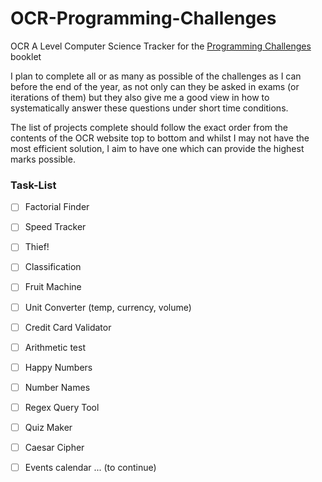 # OCR-Programming-Challenges
OCR A Level Computer Science
Tracker for the [Programming Challenges](https://www.ocr.org.uk/Images/260930-coding-challenges-booklet.pdf) booklet

I plan to complete all or as many as possible of the challenges as I can before the end of the year, as not only can they be asked in exams (or iterations of them) but they also give me a good view in how to systematically answer these questions under short time conditions.

The list of projects complete should follow the exact order from the contents of the OCR website top to bottom and whilst I may not have the most efficient solution, I aim to have one which can provide the highest marks possible.

### Task-List
- [ ] Factorial Finder
- [ ] Speed Tracker
- [ ] Thief!
- [ ] Classification
- [ ] Fruit Machine
- [ ] Unit Converter (temp, currency, volume)
- [ ] Credit Card Validator
- [ ] Arithmetic test
- [ ] Happy Numbers
- [ ] Number Names
- [ ] Regex Query Tool
- [ ] Quiz Maker
- [ ] Caesar Cipher
- [ ] Events calendar
... (to continue)

